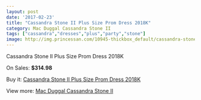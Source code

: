 ```yaml
---
layout: post
date: '2017-02-23'
title: "Cassandra Stone II Plus Size Prom Dress 2018K"
category: Mac Duggal Cassandra Stone II
tags: ["cassandra","dresses","plus","party","stone"]
image: http://img.princessan.com/10945-thickbox_default/cassandra-stone-ii-plus-size-prom-dress-2018k.jpg
---
```

Cassandra Stone II Plus Size Prom Dress 2018K

On Sales: **$314.98**
<a href="https://www.princessan.com/en/mac-duggal-cassandra-stone-ii/4928-cassandra-stone-ii-plus-size-prom-dress-2018k.html"><amp-img layout="responsive" width="600" height="600" src="//img.princessan.com/10945-thickbox_default/cassandra-stone-ii-plus-size-prom-dress-2018k.jpg" alt="Cassandra Stone II Plus Size Prom Dress 2018K 0" /></a>

Buy it: [Cassandra Stone II Plus Size Prom Dress 2018K](https://www.princessan.com/en/mac-duggal-cassandra-stone-ii/4928-cassandra-stone-ii-plus-size-prom-dress-2018k.html "Cassandra Stone II Plus Size Prom Dress 2018K")

View more: [Mac Duggal Cassandra Stone II](https://www.princessan.com/en/38-mac-duggal-cassandra-stone-ii "Mac Duggal Cassandra Stone II")